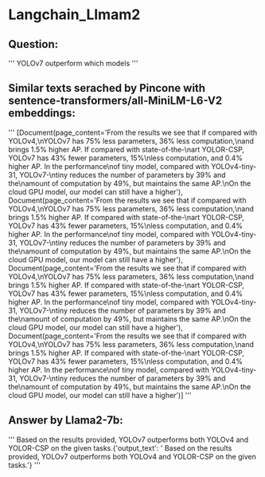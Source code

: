 # Langchain_Llmam2

## Question:
'''
YOLOv7 outperform which models
'''

## Similar texts serached by Pincone with sentence-transformers/all-MiniLM-L6-V2 embeddings:
'''
[Document(page_content='From the results we see that if compared with YOLOv4,\nYOLOv7 has 75% less parameters, 36% less computation,\nand brings 1.5% higher AP. If compared with state-of-the-\nart YOLOR-CSP, YOLOv7 has 43% fewer parameters, 15%\nless computation, and 0.4% higher AP. In the performance\nof tiny model, compared with YOLOv4-tiny-31, YOLOv7-\ntiny reduces the number of parameters by 39% and the\namount of computation by 49%, but maintains the same AP.\nOn the cloud GPU model, our model can still have a higher'), Document(page_content='From the results we see that if compared with YOLOv4,\nYOLOv7 has 75% less parameters, 36% less computation,\nand brings 1.5% higher AP. If compared with state-of-the-\nart YOLOR-CSP, YOLOv7 has 43% fewer parameters, 15%\nless computation, and 0.4% higher AP. In the performance\nof tiny model, compared with YOLOv4-tiny-31, YOLOv7-\ntiny reduces the number of parameters by 39% and the\namount of computation by 49%, but maintains the same AP.\nOn the cloud GPU model, our model can still have a higher'), Document(page_content='From the results we see that if compared with YOLOv4,\nYOLOv7 has 75% less parameters, 36% less computation,\nand brings 1.5% higher AP. If compared with state-of-the-\nart YOLOR-CSP, YOLOv7 has 43% fewer parameters, 15%\nless computation, and 0.4% higher AP. In the performance\nof tiny model, compared with YOLOv4-tiny-31, YOLOv7-\ntiny reduces the number of parameters by 39% and the\namount of computation by 49%, but maintains the same AP.\nOn the cloud GPU model, our model can still have a higher'), Document(page_content='From the results we see that if compared with YOLOv4,\nYOLOv7 has 75% less parameters, 36% less computation,\nand brings 1.5% higher AP. If compared with state-of-the-\nart YOLOR-CSP, YOLOv7 has 43% fewer parameters, 15%\nless computation, and 0.4% higher AP. In the performance\nof tiny model, compared with YOLOv4-tiny-31, YOLOv7-\ntiny reduces the number of parameters by 39% and the\namount of computation by 49%, but maintains the same AP.\nOn the cloud GPU model, our model can still have a higher')]
'''

## Answer by Llama2-7b:
'''
Based on the results provided, YOLOv7 outperforms both YOLOv4 and YOLOR-CSP on the given tasks.{'output_text': ' Based on the results provided, YOLOv7 outperforms both YOLOv4 and YOLOR-CSP on the given tasks.'}
'''

